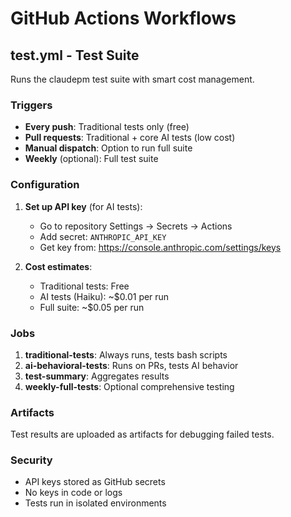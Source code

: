 # GitHub Actions Workflows

## test.yml - Test Suite

Runs the claudepm test suite with smart cost management.

### Triggers
- **Every push**: Traditional tests only (free)
- **Pull requests**: Traditional + core AI tests (low cost)
- **Manual dispatch**: Option to run full suite
- **Weekly** (optional): Full test suite

### Configuration

1. **Set up API key** (for AI tests):
   - Go to repository Settings → Secrets → Actions
   - Add secret: `ANTHROPIC_API_KEY`
   - Get key from: https://console.anthropic.com/settings/keys

2. **Cost estimates**:
   - Traditional tests: Free
   - AI tests (Haiku): ~$0.01 per run
   - Full suite: ~$0.05 per run

### Jobs

1. **traditional-tests**: Always runs, tests bash scripts
2. **ai-behavioral-tests**: Runs on PRs, tests AI behavior
3. **test-summary**: Aggregates results
4. **weekly-full-tests**: Optional comprehensive testing

### Artifacts
Test results are uploaded as artifacts for debugging failed tests.

### Security
- API keys stored as GitHub secrets
- No keys in code or logs
- Tests run in isolated environments